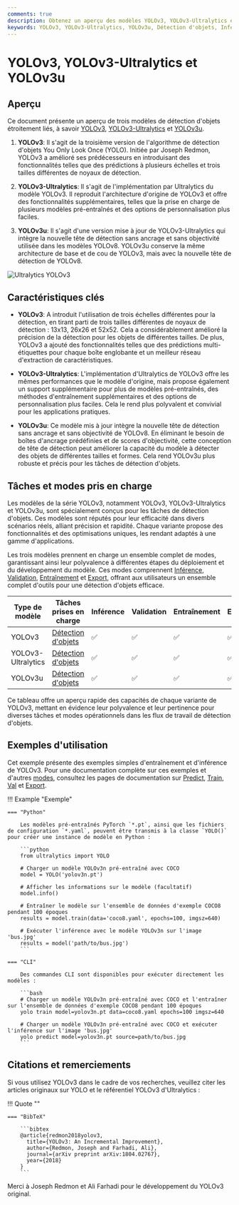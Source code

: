```yaml
---
comments: true
description: Obtenez un aperçu des modèles YOLOv3, YOLOv3-Ultralytics et YOLOv3u. Apprenez-en davantage sur leurs fonctionnalités clés, leur utilisation et les tâches prises en charge pour la détection d'objets.
keywords: YOLOv3, YOLOv3-Ultralytics, YOLOv3u, Détection d'objets, Inférence, Entraînement, Ultralytics
---
```


# YOLOv3, YOLOv3-Ultralytics et YOLOv3u

## Aperçu

Ce document présente un aperçu de trois modèles de détection d'objets étroitement liés, à savoir [YOLOv3](https://pjreddie.com/darknet/yolo/), [YOLOv3-Ultralytics](https://github.com/ultralytics/yolov3) et [YOLOv3u](https://github.com/ultralytics/ultralytics).

1. **YOLOv3**: Il s'agit de la troisième version de l'algorithme de détection d'objets You Only Look Once (YOLO). Initiée par Joseph Redmon, YOLOv3 a amélioré ses prédécesseurs en introduisant des fonctionnalités telles que des prédictions à plusieurs échelles et trois tailles différentes de noyaux de détection.

2. **YOLOv3-Ultralytics**: Il s'agit de l'implémentation par Ultralytics du modèle YOLOv3. Il reproduit l'architecture d'origine de YOLOv3 et offre des fonctionnalités supplémentaires, telles que la prise en charge de plusieurs modèles pré-entraînés et des options de personnalisation plus faciles.

3. **YOLOv3u**: Il s'agit d'une version mise à jour de YOLOv3-Ultralytics qui intègre la nouvelle tête de détection sans ancrage et sans objectivité utilisée dans les modèles YOLOv8. YOLOv3u conserve la même architecture de base et de cou de YOLOv3, mais avec la nouvelle tête de détection de YOLOv8.

![Ultralytics YOLOv3](https://raw.githubusercontent.com/ultralytics/assets/main/yolov3/banner-yolov3.png)

## Caractéristiques clés

- **YOLOv3**: A introduit l'utilisation de trois échelles différentes pour la détection, en tirant parti de trois tailles différentes de noyaux de détection : 13x13, 26x26 et 52x52. Cela a considérablement amélioré la précision de la détection pour les objets de différentes tailles. De plus, YOLOv3 a ajouté des fonctionnalités telles que des prédictions multi-étiquettes pour chaque boîte englobante et un meilleur réseau d'extraction de caractéristiques.

- **YOLOv3-Ultralytics**: L'implémentation d'Ultralytics de YOLOv3 offre les mêmes performances que le modèle d'origine, mais propose également un support supplémentaire pour plus de modèles pré-entraînés, des méthodes d'entraînement supplémentaires et des options de personnalisation plus faciles. Cela le rend plus polyvalent et convivial pour les applications pratiques.

- **YOLOv3u**: Ce modèle mis à jour intègre la nouvelle tête de détection sans ancrage et sans objectivité de YOLOv8. En éliminant le besoin de boîtes d'ancrage prédéfinies et de scores d'objectivité, cette conception de tête de détection peut améliorer la capacité du modèle à détecter des objets de différentes tailles et formes. Cela rend YOLOv3u plus robuste et précis pour les tâches de détection d'objets.

## Tâches et modes pris en charge

Les modèles de la série YOLOv3, notamment YOLOv3, YOLOv3-Ultralytics et YOLOv3u, sont spécialement conçus pour les tâches de détection d'objets. Ces modèles sont réputés pour leur efficacité dans divers scénarios réels, alliant précision et rapidité. Chaque variante propose des fonctionnalités et des optimisations uniques, les rendant adaptés à une gamme d'applications.

Les trois modèles prennent en charge un ensemble complet de modes, garantissant ainsi leur polyvalence à différentes étapes du déploiement et du développement du modèle. Ces modes comprennent [Inférence](../modes/predict.md), [Validation](../modes/val.md), [Entraînement](../modes/train.md) et [Export](../modes/export.md), offrant aux utilisateurs un ensemble complet d'outils pour une détection d'objets efficace.

| Type de modèle     | Tâches prises en charge                  | Inférence | Validation | Entraînement | Export |
|--------------------|------------------------------------------|-----------|------------|--------------|--------|
| YOLOv3             | [Détection d'objets](../tasks/detect.md) | ✅         | ✅          | ✅            | ✅      |
| YOLOv3-Ultralytics | [Détection d'objets](../tasks/detect.md) | ✅         | ✅          | ✅            | ✅      |
| YOLOv3u            | [Détection d'objets](../tasks/detect.md) | ✅         | ✅          | ✅            | ✅      |

Ce tableau offre un aperçu rapide des capacités de chaque variante de YOLOv3, mettant en évidence leur polyvalence et leur pertinence pour diverses tâches et modes opérationnels dans les flux de travail de détection d'objets.

## Exemples d'utilisation

Cet exemple présente des exemples simples d'entraînement et d'inférence de YOLOv3. Pour une documentation complète sur ces exemples et d'autres [modes](../modes/index.md), consultez les pages de documentation sur [Predict](../modes/predict.md), [Train](../modes/train.md), [Val](../modes/val.md) et [Export](../modes/export.md).

!!! Example "Exemple"

    === "Python"

        Les modèles pré-entraînés PyTorch `*.pt`, ainsi que les fichiers de configuration `*.yaml`, peuvent être transmis à la classe `YOLO()` pour créer une instance de modèle en Python :

        ```python
        from ultralytics import YOLO

        # Charger un modèle YOLOv3n pré-entraîné avec COCO
        model = YOLO('yolov3n.pt')

        # Afficher les informations sur le modèle (facultatif)
        model.info()

        # Entraîner le modèle sur l'ensemble de données d'exemple COCO8 pendant 100 époques
        results = model.train(data='coco8.yaml', epochs=100, imgsz=640)

        # Exécuter l'inférence avec le modèle YOLOv3n sur l'image 'bus.jpg'
        results = model('path/to/bus.jpg')
        ```

    === "CLI"

        Des commandes CLI sont disponibles pour exécuter directement les modèles :

        ```bash
        # Charger un modèle YOLOv3n pré-entraîné avec COCO et l'entraîner sur l'ensemble de données d'exemple COCO8 pendant 100 époques
        yolo train model=yolov3n.pt data=coco8.yaml epochs=100 imgsz=640

        # Charger un modèle YOLOv3n pré-entraîné avec COCO et exécuter l'inférence sur l'image 'bus.jpg'
        yolo predict model=yolov3n.pt source=path/to/bus.jpg
        ```

## Citations et remerciements

Si vous utilisez YOLOv3 dans le cadre de vos recherches, veuillez citer les articles originaux sur YOLO et le référentiel YOLOv3 d'Ultralytics :

!!! Quote ""

    === "BibTeX"

        ```bibtex
        @article{redmon2018yolov3,
          title={YOLOv3: An Incremental Improvement},
          author={Redmon, Joseph and Farhadi, Ali},
          journal={arXiv preprint arXiv:1804.02767},
          year={2018}
        }
        ```

Merci à Joseph Redmon et Ali Farhadi pour le développement du YOLOv3 original.
